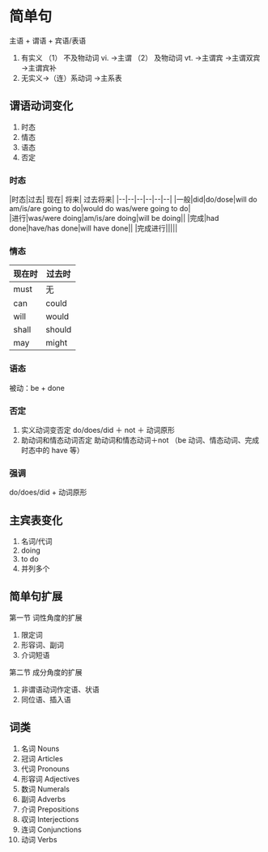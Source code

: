 # 简单句
主语  + 谓语  +  宾语/表语

1. 有实义
（1） 不及物动词  vi. →主谓
（2） 及物动词    vt. →主谓宾
                     →主谓双宾
                     →主谓宾补
2. 无实义→（连）系动词 →主系表

## 谓语动词变化
1. 时态
2. 情态
3. 语态
4. 否定
   
### 时态

|时态|过去| 现在| 将来| 过去将来|
|--|--|--|--|--|--|
|一般|did|do/dose|will do  am/is/are going to do|would do was/were going to do|     
|进行|was/were doing|am/is/are doing|will be doing||
|完成|had done|have/has done|will have done||
|完成进行|||||

### 情态
|现在时| 过去时|
|--|--|
|must | 无|
|can | could| 
|will | would| 
|shall | should|
|may | might|

### 语态
被动：be + done

### 否定
1. 实义动词变否定
do/does/did  ＋  not  ＋ 动词原形
2. 助动词和情态动词否定
助动词和情态动词＋not 
（be 动词、情态动词、完成时态中的 have 等）

### 强调
do/does/did +  动词原形

## 主宾表变化
1. 名词/代词
2. doing
3. to do 
4. 并列多个


## 简单句扩展
第一节 词性角度的扩展
1. 限定词
2. 形容词、副词
3. 介词短语

第二节 成分角度的扩展
1. 非谓语动词作定语、状语
2. 同位语、插入语

## 词类
1. 名词 Nouns
2. 冠词 Articles
3. 代词 Pronouns
4. 形容词 Adjectives
5. 数词 Numerals
6. 副词 Adverbs
7. 介词 Prepositions
8. 収词 Interjections
9. 连词 Conjunctions
10. 动词 Verbs
